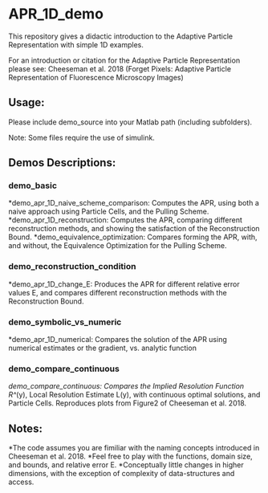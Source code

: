# APR_1D_demo
This repository gives a didactic introduction to the Adaptive Particle Representation with simple 1D examples.

For an introduction or citation for the Adaptive Particle Representation please see: Cheeseman et al. 2018 (Forget Pixels: Adaptive Particle Representation of Fluorescence Microscopy Images)

## Usage:

Please include demo_source into your Matlab path (including subfolders).

Note: Some files require the use of simulink. 

## Demos Descriptions:

### demo_basic
*demo_apr_1D_naive_scheme_comparison: Computes the APR, using both a naive approach using Particle Cells, and the Pulling Scheme.
*demo_apr_1D_reconstruction: Computes the APR, comparing different reconstruction methods, and showing the satisfaction of the Reconstruction Bound.
*demo_equivalence_optimization: Compares forming the APR, with, and without, the Equivalence Optimization for the Pulling Scheme.

### demo_reconstruction_condition
*demo_apr_1D_change_E: Produces the APR for different relative error values E, and compares different reconstruction methods with the Reconstruction Bound.

### demo_symbolic_vs_numeric
*demo_apr_1D_numerical: Compares the solution of the APR using numerical estimates or the gradient, vs. analytic function

### demo_compare_continuous
*demo_compare_continuous: Compares the Implied Resolution Function R^*(y), Local Resolution Estimate L(y), with continuous optimal solutions, and Particle Cells. Reproduces plots from Figure2 of Cheeseman et al. 2018.

## Notes:

*The code assumes you are fimiliar with the naming concepts introduced in Cheeseman et al. 2018.
*Feel free to play with the functions, domain size, and bounds, and relative error E.
*Conceptually little changes in higher dimensions, with the exception of complexity of data-structures and access.





